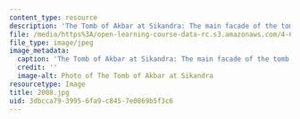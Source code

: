 ```yaml
---
content_type: resource
description: 'The Tomb of Akbar at Sikandra: The main facade of the tomb.'
file: /media/https%3A/open-learning-course-data-rc.s3.amazonaws.com/4-614-religious-architecture-and-islamic-cultures-fall-2002/3dbcca7939956fa9c8457e0869b5f3c6_2008.jpg
file_type: image/jpeg
image_metadata:
  caption: 'The Tomb of Akbar at Sikandra: The main facade of the tomb.'
  credit: ''
  image-alt: Photo of The Tomb of Akbar at Sikandra
resourcetype: Image
title: 2008.jpg
uid: 3dbcca79-3995-6fa9-c845-7e0869b5f3c6
---
```

